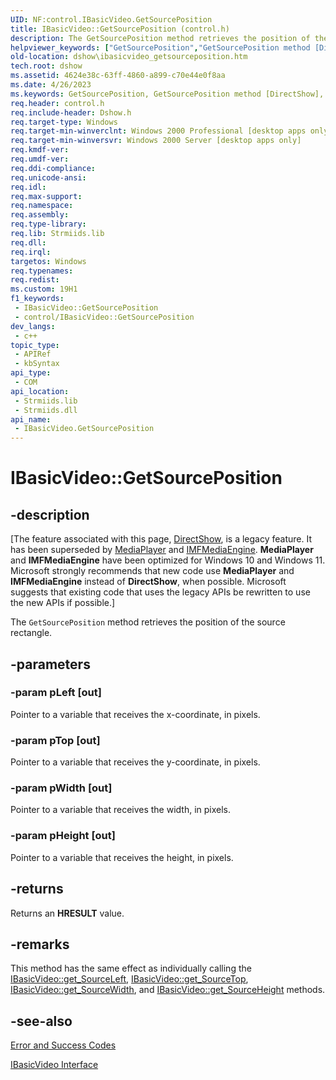 ```yaml
---
UID: NF:control.IBasicVideo.GetSourcePosition
title: IBasicVideo::GetSourcePosition (control.h)
description: The GetSourcePosition method retrieves the position of the source rectangle.
helpviewer_keywords: ["GetSourcePosition","GetSourcePosition method [DirectShow]","GetSourcePosition method [DirectShow]","IBasicVideo interface","IBasicVideo interface [DirectShow]","GetSourcePosition method","IBasicVideo.GetSourcePosition","IBasicVideo::GetSourcePosition","IBasicVideoGetSourcePosition","control/IBasicVideo::GetSourcePosition","dshow.ibasicvideo_getsourceposition"]
old-location: dshow\ibasicvideo_getsourceposition.htm
tech.root: dshow
ms.assetid: 4624e38c-63ff-4860-a899-c70e44e0f8aa
ms.date: 4/26/2023
ms.keywords: GetSourcePosition, GetSourcePosition method [DirectShow], GetSourcePosition method [DirectShow],IBasicVideo interface, IBasicVideo interface [DirectShow],GetSourcePosition method, IBasicVideo.GetSourcePosition, IBasicVideo::GetSourcePosition, IBasicVideoGetSourcePosition, control/IBasicVideo::GetSourcePosition, dshow.ibasicvideo_getsourceposition
req.header: control.h
req.include-header: Dshow.h
req.target-type: Windows
req.target-min-winverclnt: Windows 2000 Professional [desktop apps only]
req.target-min-winversvr: Windows 2000 Server [desktop apps only]
req.kmdf-ver: 
req.umdf-ver: 
req.ddi-compliance: 
req.unicode-ansi: 
req.idl: 
req.max-support: 
req.namespace: 
req.assembly: 
req.type-library: 
req.lib: Strmiids.lib
req.dll: 
req.irql: 
targetos: Windows
req.typenames: 
req.redist: 
ms.custom: 19H1
f1_keywords:
 - IBasicVideo::GetSourcePosition
 - control/IBasicVideo::GetSourcePosition
dev_langs:
 - c++
topic_type:
 - APIRef
 - kbSyntax
api_type:
 - COM
api_location:
 - Strmiids.lib
 - Strmiids.dll
api_name:
 - IBasicVideo.GetSourcePosition
---
```


# IBasicVideo::GetSourcePosition


## -description

\[The feature associated with this page, [DirectShow](/windows/win32/directshow/directshow), is a legacy feature. It has been superseded by [MediaPlayer](/uwp/api/Windows.Media.Playback.MediaPlayer) and [IMFMediaEngine](/windows/win32/api/mfmediaengine/nn-mfmediaengine-imfmediaengine). **MediaPlayer** and **IMFMediaEngine** have been optimized for Windows 10 and Windows 11. Microsoft strongly recommends that new code use **MediaPlayer** and **IMFMediaEngine** instead of **DirectShow**, when possible. Microsoft suggests that existing code that uses the legacy APIs be rewritten to use the new APIs if possible.\]

The <code>GetSourcePosition</code> method retrieves the position of the source rectangle.

## -parameters

### -param pLeft [out]

Pointer to a variable that receives the x-coordinate, in pixels.

### -param pTop [out]

Pointer to a variable that receives the y-coordinate, in pixels.

### -param pWidth [out]

Pointer to a variable that receives the width, in pixels.

### -param pHeight [out]

Pointer to a variable that receives the height, in pixels.

## -returns

Returns an <b>HRESULT</b> value.

## -remarks

This method has the same effect as individually calling the <a href="/windows/desktop/api/control/nf-control-ibasicvideo-get_sourceleft">IBasicVideo::get_SourceLeft</a>, <a href="/windows/desktop/api/control/nf-control-ibasicvideo-get_sourcetop">IBasicVideo::get_SourceTop</a>, <a href="/windows/desktop/api/control/nf-control-ibasicvideo-get_sourcewidth">IBasicVideo::get_SourceWidth</a>, and <a href="/windows/desktop/api/control/nf-control-ibasicvideo-get_sourceheight">IBasicVideo::get_SourceHeight</a> methods.

## -see-also

<a href="/windows/desktop/DirectShow/error-and-success-codes">Error and Success Codes</a>



<a href="/windows/desktop/api/control/nn-control-ibasicvideo">IBasicVideo Interface</a>